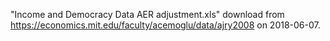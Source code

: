 "Income and Democracy Data AER adjustment.xls" download from https://economics.mit.edu/faculty/acemoglu/data/ajry2008 on 2018-06-07.